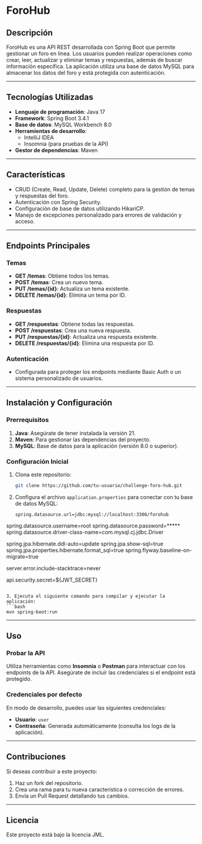# ForoHub

## Descripción
ForoHub es una API REST desarrollada con Spring Boot que permite gestionar un foro en línea. Los usuarios pueden realizar operaciones como crear, leer, actualizar y eliminar temas y respuestas, además de buscar información específica. La aplicación utiliza una base de datos MySQL para almacenar los datos del foro y está protegida con autenticación.

---

## Tecnologías Utilizadas
- **Lenguaje de programación**: Java 17
- **Framework**: Spring Boot 3.4.1
- **Base de datos**: MySQL Workbench 8.0
- **Herramientas de desarrollo**:
  - IntelliJ IDEA
  - Insomnia (para pruebas de la API)
- **Gestor de dependencias**: Maven

---

## Características
- CRUD (Create, Read, Update, Delete) completo para la gestión de temas y respuestas del foro.
- Autenticación con Spring Security.
- Configuración de base de datos utilizando HikariCP.
- Manejo de excepciones personalizado para errores de validación y acceso.

---

## Endpoints Principales

### Temas
- **GET /temas**: Obtiene todos los temas.
- **POST /temas**: Crea un nuevo tema.
- **PUT /temas/{id}**: Actualiza un tema existente.
- **DELETE /temas/{id}**: Elimina un tema por ID.

### Respuestas
- **GET /respuestas**: Obtiene todas las respuestas.
- **POST /respuestas**: Crea una nueva respuesta.
- **PUT /respuestas/{id}**: Actualiza una respuesta existente.
- **DELETE /respuestas/{id}**: Elimina una respuesta por ID.

### Autenticación
- Configurada para proteger los endpoints mediante Basic Auth o un sistema personalizado de usuarios.

---

## Instalación y Configuración

### Prerrequisitos
1. **Java**: Asegúrate de tener instalada la versión 21.
2. **Maven**: Para gestionar las dependencias del proyecto.
3. **MySQL**: Base de datos para la aplicación (versión 8.0 o superior).

### Configuración Inicial
1. Clona este repositorio:
   ```bash
   git clone https://github.com/tu-usuario/challenge-foro-hub.git  
   ```

2. Configura el archivo `application.properties` para conectar con tu base de datos MySQL:
   ```properties
   spring.datasource.url=jdbc:mysql://localhost:3306/forohub
spring.datasource.username=root
spring.datasource.password=*****
spring.datasource.driver-class-name=com.mysql.cj.jdbc.Driver

spring.jpa.hibernate.ddl-auto=update
spring.jpa.show-sql=true
spring.jpa.properties.hibernate.format_sql=true
spring.flyway.baseline-on-migrate=true


server.error.include-stacktrace=never


api.security.secret=${JWT_SECRET}
   ```

3. Ejecuta el siguiente comando para compilar y ejecutar la aplicación:
   ```bash
   mvn spring-boot:run
   ```

---

## Uso

### Probar la API
Utiliza herramientas como **Insomnia** o **Postman** para interactuar con los endpoints de la API. Asegúrate de incluir las credenciales si el endpoint está protegido.

### Credenciales por defecto
En modo de desarrollo, puedes usar las siguientes credenciales:
- **Usuario**: `user`
- **Contraseña**: Generada automáticamente (consulta los logs de la aplicación).

---

## Contribuciones
Si deseas contribuir a este proyecto:
1. Haz un fork del repositorio.
2. Crea una rama para tu nueva característica o corrección de errores.
3. Envía un Pull Request detallando tus cambios.

---

## Licencia
Este proyecto está bajo la licencia JML.


